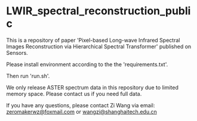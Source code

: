 # LWIR_spectral_reconstruction_public
 This is a repository of paper 'Pixel-based Long-wave Infrared Spectral Images Reconstruction via Hierarchical Spectral Transformer' published on Sensors.
 
Please install environment according to the the 'requirements.txt'.

Then run 'run.sh'.

We only release ASTER spectrum data in this repository due to limited memory space. Please contact us if you need full data. 

If you have any questions, please contact Zi Wang via email: zeromakerwz@foxmail.com or wangzi@shanghaitech.edu.cn
